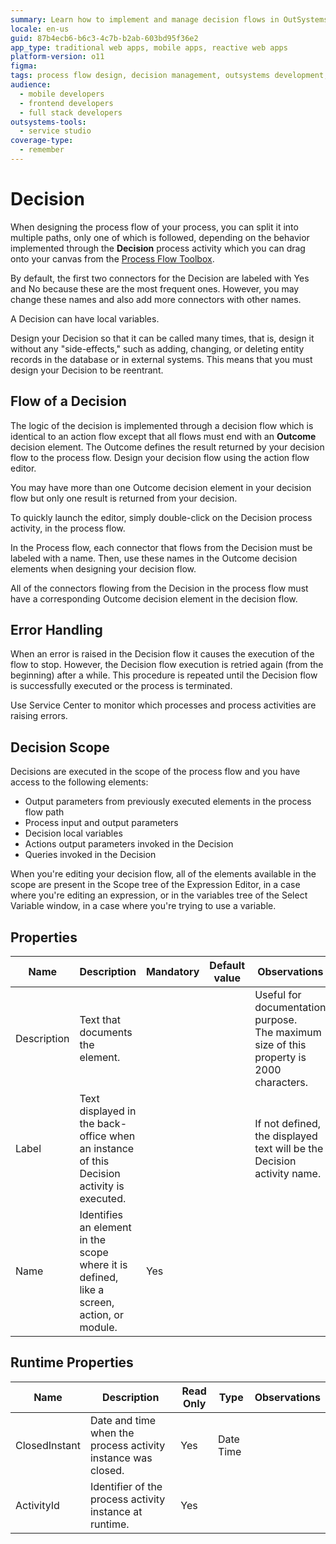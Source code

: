 ```yaml
---
summary: Learn how to implement and manage decision flows in OutSystems 11 (O11) using the Decision process activity for effective process flow design.
locale: en-us
guid: 87b4ecb6-b6c3-4c7b-b2ab-603bd95f36e2
app_type: traditional web apps, mobile apps, reactive web apps
platform-version: o11
figma:
tags: process flow design, decision management, outsystems development, process flow toolbox, decision logic
audience:
  - mobile developers
  - frontend developers
  - full stack developers
outsystems-tools:
  - service studio
coverage-type:
  - remember
---
```


# Decision

When designing the process flow of your process, you can split it into multiple paths, only one of which is followed, depending on the behavior implemented through the **Decision** process activity which you can drag onto your canvas from the [Process Flow Toolbox](<../../../building-apps/processes/process-flow/process-flow-toolbox.md>).

By default, the first two connectors for the Decision are labeled with Yes and No because these are the most frequent ones. However, you may change these names and also add more connectors with other names.

A Decision can have local variables.

Design your Decision so that it can be called many times, that is, design it without any "side-effects," such as adding, changing, or deleting entity records in the database or in external systems. This means that you must design your Decision to be reentrant.

## Flow of a Decision

The logic of the decision is implemented through a decision flow which is identical to an action flow except that all flows must end with an **Outcome** decision element. The Outcome defines the result returned by your decision flow to the process flow. Design your decision flow using the action flow editor.

You may have more than one Outcome decision element in your decision flow but only one result is returned from your decision.

To quickly launch the editor, simply double-click on the Decision process activity, in the process flow.

In the Process flow, each connector that flows from the Decision must be labeled with a name. Then, use these names in the Outcome decision elements when designing your decision flow.

All of the connectors flowing from the Decision in the process flow must have a corresponding Outcome decision element in the decision flow.

## Error Handling

When an error is raised in the Decision flow it causes the execution of the flow to stop. However, the Decision flow execution is retried again (from the beginning) after a while. This procedure is repeated until the Decision flow is successfully executed or the process is terminated.

Use Service Center to monitor which processes and process activities are raising errors.

## Decision Scope

Decisions are executed in the scope of the process flow and you have access to the following elements:

* Output parameters from previously executed elements in the process flow path
* Process input and output parameters
* Decision local variables
* Actions output parameters invoked in the Decision
* Queries invoked in the Decision

When you're editing your decision flow, all of the elements available in the scope are present in the Scope tree of the Expression Editor, in a case where you're editing an expression, or in the variables tree of the Select Variable window, in a case where you're trying to use a variable.

## Properties

<table markdown="1">
<thead>
<tr>
<th>Name</th>
<th>Description</th>
<th>Mandatory</th>
<th>Default value</th>
<th>Observations</th>
</tr>
</thead>
<tbody>
<tr>
<td title="Description">Description</td>
<td>Text that documents the element.</td>
<td></td>
<td></td>
<td>Useful for documentation purpose.<br/>The maximum size of this property is 2000 characters.</td>
</tr>
<tr>
<td title="Label">Label</td>
<td>Text displayed in the back-office when an instance of this Decision activity is executed.</td>
<td></td>
<td></td>
<td>If not defined, the displayed text will be the Decision activity name.</td>
</tr>
<tr>
<td title="Name">Name</td>
<td>Identifies an element in the scope where it is defined, like a screen, action, or module.</td>
<td>Yes</td>
<td></td>
<td></td>
</tr>
</tbody>
</table>

## Runtime Properties

<table markdown="1">
<thead>
<tr>
<th>Name</th>
<th>Description</th>
<th>Read Only</th>
<th>Type</th>
<th>Observations</th>
</tr>
</thead>
<tbody>
<tr>
<td>ClosedInstant</td>
<td>Date and time when the process activity instance was closed.</td>
<td>Yes</td>
<td>Date Time</td>
<td></td>
</tr>
<tr>
<td>ActivityId</td>
<td>Identifier of the process activity instance at runtime.</td>
<td>Yes</td>
<td></td>
<td></td>
</tr>
</tbody>
</table>
